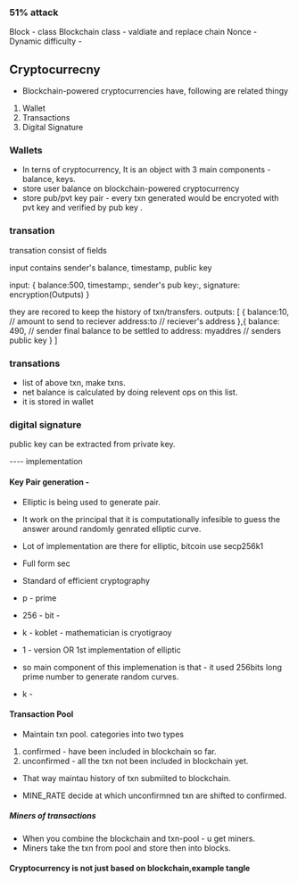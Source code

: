 ### 51% attack

Block - class
Blockchain class - valdiate and replace chain
Nonce -
Dynamic difficulty -

## Cryptocurrecny

- Blockchain-powered cryptocurrencies have, following are related thingy

1. Wallet
2. Transactions
3. Digital Signature

### Wallets

- In terns of cryptocurrency, It is an object with 3 main components - balance, keys.
- store user balance on blockchain-powered cryptocurrency
- store pub/pvt key pair - every txn generated would be encryoted with pvt key and verified by pub key .

### transation

transation consist of fields

input contains sender's balance, timestamp, public key

input: {
balance:500,
timestamp:,
sender's pub key:,
signature: encryption(Outputs)
}

they are recored to keep the history of txn/transfers.
outputs: [
{
balance:10, // amount to send to reciever
address:to // reciever's address
},{
balance: 490, // sender final balance to be settled to
address: myaddres // senders public key
}
]

### transations

- list of above txn, make txns.
- net balance is calculated by doing relevent ops on this list.
- it is stored in wallet

### digital signature

public key can be extracted from private key.

---- implementation

#### Key Pair generation -

- Elliptic is being used to generate pair.
- It work on the principal that it is computationally infesible to guess the answer around randomly genrated elliptic curve.

- Lot of implementation are there for elliptic, bitcoin use secp256k1
- Full form sec
- Standard of efficient cryptography
- p - prime
- 256 - bit -
- k - koblet - mathematician is cryotigraoy
- 1 - version OR 1st implementation of elliptic
- so main component of this implemenation is that - it used 256bits long prime number to generate random curves.
- k -

#### Transaction Pool

- Maintain txn pool. categories into two types

1. confirmed - have been included in blockchain so far.
2. unconfirmed - all the txn not been included in blockchain yet.

- That way maintau history of txn submiited to blockchain.

- MINE_RATE decide at which unconfirmned txn are shifted to confirmed.

##### Miners of transactions

- When you combine the blockchain and txn-pool - u get miners.
- Miners take the txn from pool and store then into blocks.

#### Cryptocurrency is not just based on blockchain,example tangle
